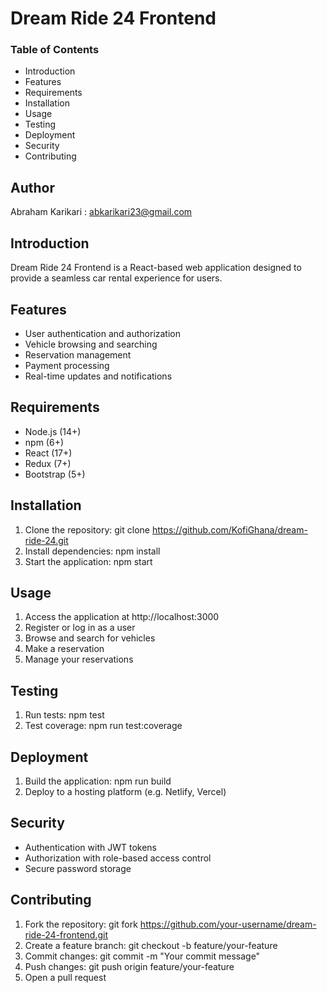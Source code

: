 # Dream Ride 24 Frontend

### Table of Contents

* Introduction
* Features
* Requirements
* Installation
* Usage
* Testing
* Deployment
* Security
* Contributing

## Author

Abraham Karikari : abkarikari23@gmail.com

## Introduction

Dream Ride 24 Frontend is a React-based web application designed to provide a seamless car rental experience for users.

## Features

* User authentication and authorization
* Vehicle browsing and searching
* Reservation management
* Payment processing
* Real-time updates and notifications

## Requirements

* Node.js (14+)
* npm (6+)
* React (17+)
* Redux (7+)
* Bootstrap (5+)

## Installation

1. Clone the repository: git clone https://github.com/KofiGhana/dream-ride-24.git
2. Install dependencies: npm install
3. Start the application: npm start

## Usage

1. Access the application at http://localhost:3000
2. Register or log in as a user
3. Browse and search for vehicles
4. Make a reservation
5. Manage your reservations

## Testing

1. Run tests: npm test
2. Test coverage: npm run test:coverage

## Deployment

1. Build the application: npm run build
2. Deploy to a hosting platform (e.g. Netlify, Vercel)

## Security

* Authentication with JWT tokens
* Authorization with role-based access control
* Secure password storage

## Contributing

1. Fork the repository: git fork https://github.com/your-username/dream-ride-24-frontend.git
2. Create a feature branch: git checkout -b feature/your-feature
3. Commit changes: git commit -m "Your commit message"
4. Push changes: git push origin feature/your-feature
5. Open a pull request


